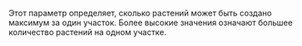 Этот параметр определяет, сколько растений может быть создано максимум за один участок. Более высокие значения означают большее количество растений на одном
участке.